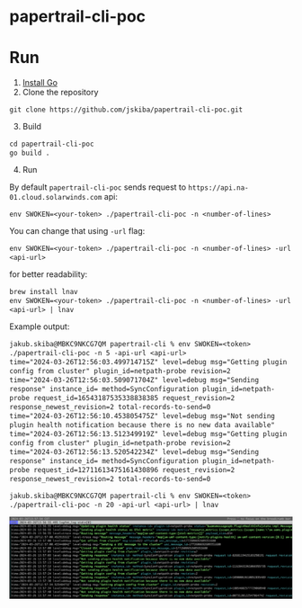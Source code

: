 # papertrail-cli-poc

# Run
1. [Install Go](https://go.dev/doc/install)
2. Clone the repository
```
git clone https://github.com/jskiba/papertrail-cli-poc.git
```
3. Build
```
cd papertrail-cli-poc
go build .
```
4. Run

By default `papertrail-cli-poc` sends request to `https://api.na-01.cloud.solarwinds.com` api:
```
env SWOKEN=<your-token> ./papertrail-cli-poc -n <number-of-lines>
```
You can change that using `-url` flag:
```
env SWOKEN=<your-token> ./papertrail-cli-poc -n <number-of-lines> -url <api-url>
```
for better readability:
```
brew install lnav
env SWOKEN=<your-token> ./papertrail-cli-poc -n <number-of-lines> -url <api-url> | lnav
```
Example output:
```
jakub.skiba@MBKC9NKCG7QM papertrail-cli % env SWOKEN=<token> ./papertrail-cli-poc -n 5 -api-url <api-url>
time="2024-03-26T12:56:03.499714715Z" level=debug msg="Getting plugin config from cluster" plugin_id=netpath-probe revision=2
time="2024-03-26T12:56:03.509071704Z" level=debug msg="Sending response" instance_id= method=SyncConfiguration plugin_id=netpath-probe request_id=16543187535338838385 request_revision=2 response_newest_revision=2 total-records-to-send=0
time="2024-03-26T12:56:10.453805475Z" level=debug msg="Not sending plugin health notification because there is no new data available"
time="2024-03-26T12:56:13.512349919Z" level=debug msg="Getting plugin config from cluster" plugin_id=netpath-probe revision=2
time="2024-03-26T12:56:13.520542234Z" level=debug msg="Sending response" instance_id= method=SyncConfiguration plugin_id=netpath-probe request_id=12711613475161430896 request_revision=2 response_newest_revision=2 total-records-to-send=0
```

```
jakub.skiba@MBKC9NKCG7QM papertrail-cli % env SWOKEN=<token> ./papertrail-cli-poc -n 20 -api-url <api-url> | lnav
```
![example](example.png)
